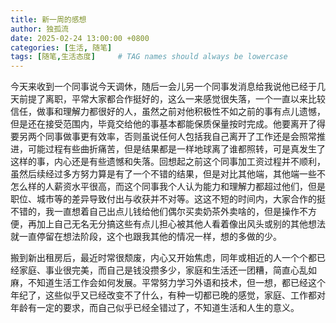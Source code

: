 ```yaml
---
title: 新一周的感想
author: 独孤流
date: 2025-02-24 13:00:00 +0800
categories: [生活, 随笔]
tags: [随笔,生活态度]     # TAG names should always be lowercase
---
```


今天来收到一个同事说今天调休，随后一会儿另一个同事发消息给我说他已经于几天前提了离职，平常大家都合作挺好的，这么一来感觉很失落，一个一直以来比较信任，做事和理解力都很好的人，虽然之前对他积极性不如之前的事有点儿遗憾，但是还在接受范围内，毕竟交给他的事基本都能保质保量按时完成。他要离开了得要另两个同事做事更有效率，否则虽说任何人包括我自己离开了工作还是会照常推进，可能过程有些曲折痛苦，但是结果都是一样地球离了谁都照转，可是真发生了这样的事，内心还是有些遗憾和失落。回想起之前这个同事加工资过程并不顺利，虽然后续经过多方努力算是有了一个不错的结果，但是对比其他端，其他端一些不怎么样的人薪资水平很高，而这个同事我个人认为能力和理解力都超过他们，但是职位、城市等的差异导致付出与收获并不对等。这这不短的时间内，大家合作的挺不错的，我一直想着自己出点儿钱给他们偶尔买卖奶茶外卖啥的，但是操作不方便，再加上自己无名无分搞这些有点儿担心被其他人看着像出风头或别的其他想法就一直停留在想法阶段，这个也跟我其他的情况一样，想的多做的少。

搬到新出租房后，最近时常很颓废，内心又开始焦虑，同年或相近的人一个个都已经家庭、事业很完美，而自己是钱没攒多少，家庭和生活还一团糟，简直心乱如麻，不知道生活工作会如何发展。平常努力学习外语和技术，但一想，都已经这个年纪了，这些似乎又已经改变不了什么，有种一切都已晚的感觉，家庭、工作都对年龄有一定的要求，而自己似乎已经全错过了，不知道生活和人生的意义。